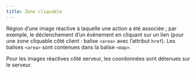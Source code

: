 ```yaml
---
title: Zone cliquable
---
```


Région d’une image réactive à laquelle une action a été associée ; par exemple, le déclenchement d’un événement en cliquant sur un lien (pour une zone cliquable côté client : balise  `<area>` avec l’attribut `href`). Les balises `<area>` sont contenues dans la balise `<map>`.

Pour les images réactives côté serveur, les coordonnées sont détenues sur le serveur.
